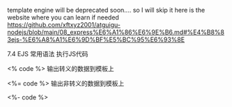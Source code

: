 template engine will be deprecated soon.... so I will skip it
here is the website where you can learn if needed
https://github.com/xftxyz2001/atguigu-nodejs/blob/main/08_express%E6%A1%86%E6%9E%B6.md#%E4%B8%83ejs-%E6%A8%A1%E6%9D%BF%E5%BC%95%E6%93%8E

7.4 EJS 常用语法
执行JS代码

<% code %>
输出转义的数据到模板上

<%= code %>
输出非转义的数据到模板上

<%- code %>